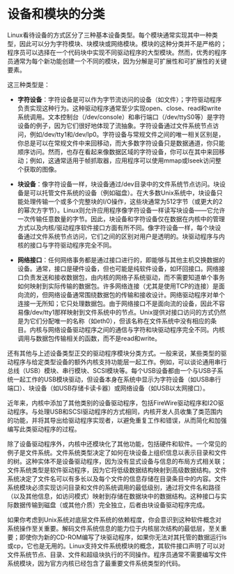 # 设备和模块的分类

Linux看待设备的方式区分了三种基本设备类型。每个模块通常实现其中一种类型，因此可以分为字符模块、块模块或网络模块。模块的这种分类并不是严格的；程序员可以选择在一个代码块中实现不同驱动程序的大型模块。然而，优秀的程序员通常为每个新功能创建一个不同的模块，因为分解是可扩展性和可扩展性的关键要素。

这三种类型是：

- **字符设备**：字符设备是可以作为字节流访问的设备（如文件）；字符驱动程序负责实现这种行为。这种驱动程序通常至少实现open、close、read和write系统调用。文本控制台（/dev/console）和串行端口（/dev/ttyS0等）是字符设备的例子，因为它们很好地体现了流抽象。字符设备通过文件系统节点访问，例如/dev/tty1和/dev/lp0。字符设备与常规文件之间的唯一相关区别是，你总是可以在常规文件中来回移动，而大多数字符设备只是数据通道，你只能顺序访问。然而，也存在看起来像数据区域的字符设备，你可以在其中来回移动；例如，这通常适用于帧抓取器，应用程序可以使用mmap或lseek访问整个获取的图像。

- **块设备**：像字符设备一样，块设备通过/dev目录中的文件系统节点访问。块设备是可以托管文件系统的设备（例如磁盘）。在大多数Unix系统中，块设备只能处理传输一个或多个完整块的I/O操作，这些块通常为512字节（或更大的2的幂次方字节）。Linux则允许应用程序像字符设备一样读写块设备——它允许一次传输任意数量的字节。因此，块设备和字符设备仅在数据在内核中的管理方式以及内核/驱动程序软件接口方面有所不同。像字符设备一样，每个块设备通过文件系统节点访问，它们之间的区别对用户是透明的。块驱动程序与内核的接口与字符驱动程序完全不同。

- **网络接口**：任何网络事务都是通过接口进行的，即能够与其他主机交换数据的设备。通常，接口是硬件设备，但也可能是纯软件设备，如环回接口。网络接口负责发送和接收数据包，由内核的网络子系统驱动，而不需要知道单个事务如何映射到实际传输的数据包。许多网络连接（尤其是使用TCP的连接）是面向流的，但网络设备通常围绕数据包的传输和接收设计。网络驱动程序对单个连接一无所知；它只处理数据包。由于网络接口不是面向流的设备，因此不容易像/dev/tty1那样映射到文件系统中的节点。Unix提供对接口访问的方式仍然是为它们分配唯一的名称（如eth0），但该名称在文件系统中没有相应的条目。内核与网络设备驱动程序之间的通信与字符和块驱动程序完全不同。内核调用与数据包传输相关的函数，而不是read和write。

还有其他与上述设备类型正交的驱动程序模块分类方式。一般来说，某些类型的驱动程序与给定类型设备的额外内核支持功能层一起工作。例如，可以谈论通用串行总线（USB）模块、串行模块、SCSI模块等。每个USB设备都由一个与USB子系统一起工作的USB模块驱动，但设备本身在系统中显示为字符设备（如USB串行端口）、块设备（如USB存储卡读卡器）或网络设备（如USB以太网接口）。

近年来，内核中添加了其他类别的设备驱动程序，包括FireWire驱动程序和I2O驱动程序。与处理USB和SCSI驱动程序的方式相同，内核开发人员收集了类范围内的功能，并将其导出给驱动程序实现者，以避免重复工作和错误，从而简化和加强编写此类驱动程序的过程。

除了设备驱动程序外，内核中还模块化了其他功能，包括硬件和软件。一个常见的例子是文件系统。文件系统类型决定了如何在块设备上组织信息以表示目录和文件的树。这种实体不是设备驱动程序，因为没有显式设备与信息的布局方式相关联；文件系统类型是软件驱动程序，因为它将低级数据结构映射到高级数据结构。文件系统决定了文件名可以有多长以及每个文件的信息存储在目录条目中的内容。文件系统模块必须实现访问目录和文件的系统调用的最低级别，通过将文件名和路径（以及其他信息，如访问模式）映射到存储在数据块中的数据结构。这种接口与实际数据传输到磁盘（或其他介质）完全独立，后者由块设备驱动程序完成。

如果你考虑到Unix系统对底层文件系统的依赖程度，你会意识到这种软件概念对系统操作至关重要。解码文件系统信息的能力位于内核层次结构的最低层，至关重要；即使你为新的CD-ROM编写了块驱动程序，如果你无法对其托管的数据运行ls或cp，它也是无用的。Linux支持文件系统模块的概念，其软件接口声明了可以对文件系统节点、目录、文件和超级块执行的不同操作。程序员通常不需要编写文件系统模块，因为官方内核已经包含了最重要文件系统类型的代码。

